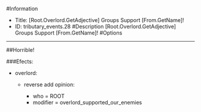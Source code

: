 #Information
 - Title: [Root.Overlord.GetAdjective] Groups Support [From.GetName]!
 - ID: tributary_events.28
#Description
[Root.Overlord.GetAdjective] Groups Support [From.GetName]!
#Options

___
##Horrible!

###Efects:<ul><li>overlord:</li><ul><li>reverse add opinion:</li><ul><li>who = ROOT</li><li>modifier = overlord_supported_our_enemies</li></ul></ul></ul>

